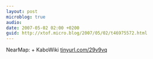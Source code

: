 ```yaml
---
layout: post
microblog: true
audio: 
date: 2007-05-02 02:00 +0200
guid: http://xtof.micro.blog/2007/05/02/t46975572.html
---
```

NearMap: + KaboWiki [tinyurl.com/29v9vq](http://tinyurl.com/29v9vq)
